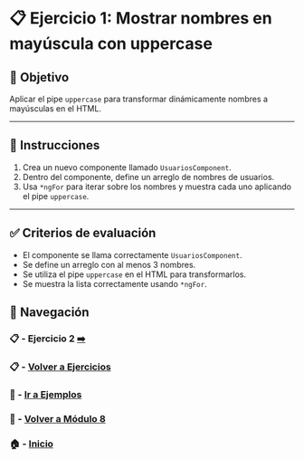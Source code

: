 # 📋 Ejercicio 1: Mostrar nombres en mayúscula con uppercase

## 🎯 Objetivo
Aplicar el pipe `uppercase` para transformar dinámicamente nombres a mayúsculas en el HTML.

---

## 📝 Instrucciones

1. Crea un nuevo componente llamado `UsuariosComponent`.
2. Dentro del componente, define un arreglo de nombres de usuarios.
3. Usa `*ngFor` para iterar sobre los nombres y muestra cada uno aplicando el pipe `uppercase`.

---

## ✅ Criterios de evaluación

- El componente se llama correctamente `UsuariosComponent`.
- Se define un arreglo con al menos 3 nombres.
- Se utiliza el pipe `uppercase` en el HTML para transformarlos.
- Se muestra la lista correctamente usando `*ngFor`.

## 🔁 Navegación

### 📋 - Ejercicio 2 [➡️](./Ejercicio_2.md)

### 📋 - [Volver a Ejercicios](../README.md)

### 🧪 - [Ir a Ejemplos](../../Ejemplos/README.md)

### 📘 - [Volver a Módulo 8](../../Modulo_8.md)

### 🏠 - [Inicio](../../../README.md)
